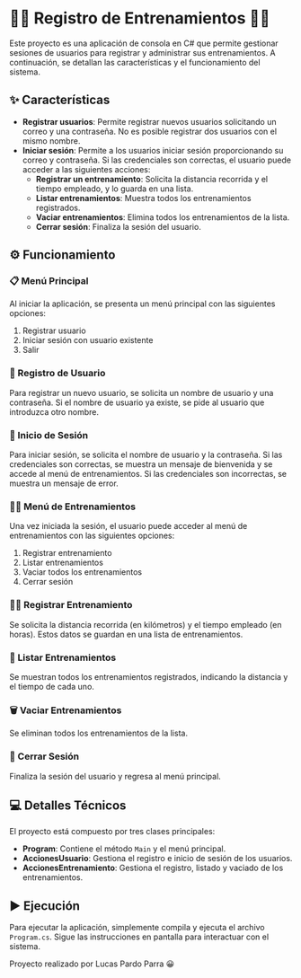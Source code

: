# 🏃‍♂️ Registro de Entrenamientos 🏃‍♀️

Este proyecto es una aplicación de consola en C# que permite gestionar sesiones de usuarios para registrar y administrar sus entrenamientos. A continuación, se detallan las características y el funcionamiento del sistema.

## ✨ Características

- **Registrar usuarios**: Permite registrar nuevos usuarios solicitando un correo y una contraseña. No es posible registrar dos usuarios con el mismo nombre.
- **Iniciar sesión**: Permite a los usuarios iniciar sesión proporcionando su correo y contraseña. Si las credenciales son correctas, el usuario puede acceder a las siguientes acciones:
  - **Registrar un entrenamiento**: Solicita la distancia recorrida y el tiempo empleado, y lo guarda en una lista.
  - **Listar entrenamientos**: Muestra todos los entrenamientos registrados.
  - **Vaciar entrenamientos**: Elimina todos los entrenamientos de la lista.
  - **Cerrar sesión**: Finaliza la sesión del usuario.

## ⚙️ Funcionamiento

### 📋 Menú Principal

Al iniciar la aplicación, se presenta un menú principal con las siguientes opciones:

1. Registrar usuario
2. Iniciar sesión con usuario existente
3. Salir

### 📝 Registro de Usuario

Para registrar un nuevo usuario, se solicita un nombre de usuario y una contraseña. Si el nombre de usuario ya existe, se pide al usuario que introduzca otro nombre.

### 🔐 Inicio de Sesión

Para iniciar sesión, se solicita el nombre de usuario y la contraseña. Si las credenciales son correctas, se muestra un mensaje de bienvenida y se accede al menú de entrenamientos. Si las credenciales son incorrectas, se muestra un mensaje de error.

### 🏋️‍♂️ Menú de Entrenamientos

Una vez iniciada la sesión, el usuario puede acceder al menú de entrenamientos con las siguientes opciones:

1. Registrar entrenamiento
2. Listar entrenamientos
3. Vaciar todos los entrenamientos
4. Cerrar sesión

### 🏃‍♂️ Registrar Entrenamiento

Se solicita la distancia recorrida (en kilómetros) y el tiempo empleado (en horas). Estos datos se guardan en una lista de entrenamientos.

### 📜 Listar Entrenamientos

Se muestran todos los entrenamientos registrados, indicando la distancia y el tiempo de cada uno.

### 🗑️ Vaciar Entrenamientos

Se eliminan todos los entrenamientos de la lista.

### 🚪 Cerrar Sesión

Finaliza la sesión del usuario y regresa al menú principal.

## 💻 Detalles Técnicos

El proyecto está compuesto por tres clases principales:

- **Program**: Contiene el método `Main` y el menú principal.
- **AccionesUsuario**: Gestiona el registro e inicio de sesión de los usuarios.
- **AccionesEntrenamiento**: Gestiona el registro, listado y vaciado de los entrenamientos.

## ▶️ Ejecución

Para ejecutar la aplicación, simplemente compila y ejecuta el archivo `Program.cs`. Sigue las instrucciones en pantalla para interactuar con el sistema.

Proyecto realizado por Lucas Pardo Parra 😀
